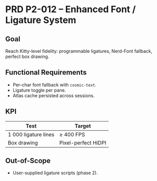 # PRD P2-012 – Enhanced Font / Ligature System

## Goal
Reach Kitty-level fidelity: programmable ligatures, Nerd-Font fallback, perfect box drawing.

## Functional Requirements
* Per-char font fallback with `cosmic-text`.
* Ligature toggle per pane.
* Atlas cache persisted across sessions.

## KPI
| Test | Target |
|------|--------|
| 1 000 ligature lines | ≥ 400 FPS |
| Box drawing | Pixel-perfect HiDPI |

## Out-of-Scope
* User-supplied ligature scripts (phase 2).
